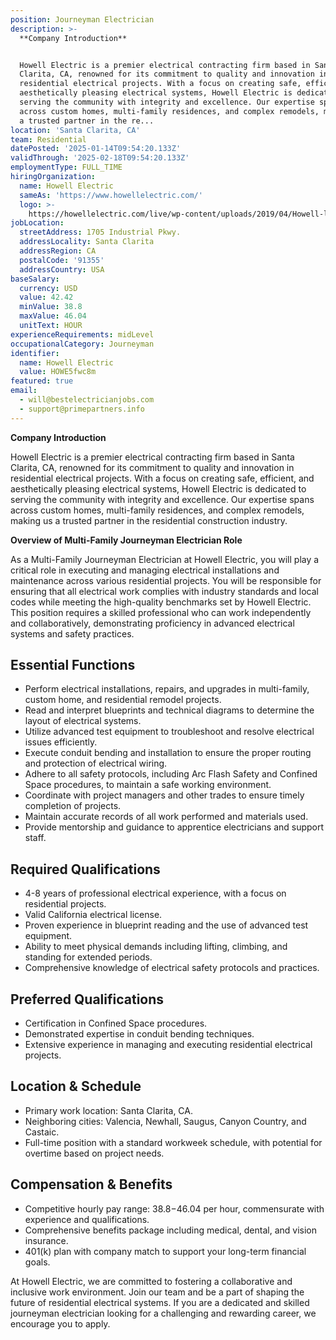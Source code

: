 ```yaml
---
position: Journeyman Electrician
description: >-
  **Company Introduction**


  Howell Electric is a premier electrical contracting firm based in Santa
  Clarita, CA, renowned for its commitment to quality and innovation in
  residential electrical projects. With a focus on creating safe, efficient, and
  aesthetically pleasing electrical systems, Howell Electric is dedicated to
  serving the community with integrity and excellence. Our expertise spans
  across custom homes, multi-family residences, and complex remodels, making us
  a trusted partner in the re...
location: 'Santa Clarita, CA'
team: Residential
datePosted: '2025-01-14T09:54:20.133Z'
validThrough: '2025-02-18T09:54:20.133Z'
employmentType: FULL_TIME
hiringOrganization:
  name: Howell Electric
  sameAs: 'https://www.howellelectric.com/'
  logo: >-
    https://howellelectric.com/live/wp-content/uploads/2019/04/Howell-logo-img.png
jobLocation:
  streetAddress: 1705 Industrial Pkwy.
  addressLocality: Santa Clarita
  addressRegion: CA
  postalCode: '91355'
  addressCountry: USA
baseSalary:
  currency: USD
  value: 42.42
  minValue: 38.8
  maxValue: 46.04
  unitText: HOUR
experienceRequirements: midLevel
occupationalCategory: Journeyman
identifier:
  name: Howell Electric
  value: HOWE5fwc8m
featured: true
email:
  - will@bestelectricianjobs.com
  - support@primepartners.info
---
```




**Company Introduction**

Howell Electric is a premier electrical contracting firm based in Santa Clarita, CA, renowned for its commitment to quality and innovation in residential electrical projects. With a focus on creating safe, efficient, and aesthetically pleasing electrical systems, Howell Electric is dedicated to serving the community with integrity and excellence. Our expertise spans across custom homes, multi-family residences, and complex remodels, making us a trusted partner in the residential construction industry.

**Overview of Multi-Family Journeyman Electrician Role**

As a Multi-Family Journeyman Electrician at Howell Electric, you will play a critical role in executing and managing electrical installations and maintenance across various residential projects. You will be responsible for ensuring that all electrical work complies with industry standards and local codes while meeting the high-quality benchmarks set by Howell Electric. This position requires a skilled professional who can work independently and collaboratively, demonstrating proficiency in advanced electrical systems and safety practices.

## Essential Functions

- Perform electrical installations, repairs, and upgrades in multi-family, custom home, and residential remodel projects.
- Read and interpret blueprints and technical diagrams to determine the layout of electrical systems.
- Utilize advanced test equipment to troubleshoot and resolve electrical issues efficiently.
- Execute conduit bending and installation to ensure the proper routing and protection of electrical wiring.
- Adhere to all safety protocols, including Arc Flash Safety and Confined Space procedures, to maintain a safe working environment.
- Coordinate with project managers and other trades to ensure timely completion of projects.
- Maintain accurate records of all work performed and materials used.
- Provide mentorship and guidance to apprentice electricians and support staff.

## Required Qualifications

- 4-8 years of professional electrical experience, with a focus on residential projects.
- Valid California electrical license.
- Proven experience in blueprint reading and the use of advanced test equipment.
- Ability to meet physical demands including lifting, climbing, and standing for extended periods.
- Comprehensive knowledge of electrical safety protocols and practices.

## Preferred Qualifications

- Certification in Confined Space procedures.
- Demonstrated expertise in conduit bending techniques.
- Extensive experience in managing and executing residential electrical projects.

## Location & Schedule

- Primary work location: Santa Clarita, CA.
- Neighboring cities: Valencia, Newhall, Saugus, Canyon Country, and Castaic.
- Full-time position with a standard workweek schedule, with potential for overtime based on project needs.

## Compensation & Benefits

- Competitive hourly pay range: $38.8-$46.04 per hour, commensurate with experience and qualifications.
- Comprehensive benefits package including medical, dental, and vision insurance.
- 401(k) plan with company match to support your long-term financial goals.

At Howell Electric, we are committed to fostering a collaborative and inclusive work environment. Join our team and be a part of shaping the future of residential electrical systems. If you are a dedicated and skilled journeyman electrician looking for a challenging and rewarding career, we encourage you to apply.

